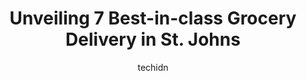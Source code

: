 ---
layout: ampstory
image: https://i0.wp.com/www.auto.or.id/wp-content/uploads/2023/06/sobeys-kenmount-0-st-johns-1686325241.jpeg?resize=640,853
author: techidn
featured: false
description: St. Johns, Newfoundland and Labrador, Canada is a haven for Grocery Delivery enthusiasts, boasting an impressive array of 7 top-notch establishments. Whether youre a seasoned connoisseur o
title: Unveiling 7 Best-in-class Grocery Delivery in St. Johns
cover:
   title: Unveiling 7 Best-in-class Grocery Delivery in St. Johns
   subtitle: AUTO.OR.ID
   background: https://www.auto.or.id/wp-content/uploads/2023/06/sobeys-kenmount-0-st-johns-1686325241.jpeg

pages: 
 - layout: thirds
   top: <h1>#1 Walmart Supercentre</h1>
   bottom: "<p>I understand that some days are very busy and there may not be enough staff to go through the departments and tidy up.  A lot of empty shelves, items hard to find.  The w</p>"
   background: https://www.auto.or.id/wp-content/uploads/2023/06/sobeys-kenmount-1-st-johns-1686325242.jpeg
   backgroundblur: true
 - layout: thirds
   top: <h1>#2 Dominion Lake Avenue</h1>
   bottom: "<p>20 Lake Ave, St. Johns, NL A1A 1H4, Canada</p>"
   background: https://www.auto.or.id/wp-content/uploads/2023/06/sobeys-kenmount-2-st-johns-1686325242.jpeg
   cta:
      link: https://www.auto.or.id/unveiling-7-best-in-class-grocery-delivery-in-st-johns/
      text: Unveiling 7 Best-in-class Grocery Delivery in St. Johns
 - layout: thirds
   top: <h1>#3 Sobeys Howley Estates</h1>
   bottom: "<p>10 Elizabeth Ave, St. Johns, NL A1A 5L4, Canada</p>"
   background: https://images.unsplash.com/photo-1617814086906-d847a8bc6fca?ixlib=rb-4.0.3&ixid=MnwxMjA3fDB8MHxwaG90by1wYWdlfHx8fGVufDB8fHx8&auto=format&fit=crop&w=640&h=853&q=80
   cta:
      link: https://www.auto.or.id/unveiling-7-best-in-class-grocery-delivery-in-st-johns/
      text: Unveiling 7 Best-in-class Grocery Delivery in St. Johns
 - layout: thirds
   top: <h1>#4 Colemans Market</h1>
   bottom: "<p>370 Newfoundland Dr, St. Johns, NL A1A 4A2, Canada</p>"
   background: https://images.unsplash.com/photo-1612593968469-d44a2e6ab5d2?ixlib=rb-4.0.3&ixid=MnwxMjA3fDB8MHxwaG90by1wYWdlfHx8fGVufDB8fHx8&auto=format&fit=crop&w=640&h=853&q=80
   cta:
      link: https://www.auto.or.id/unveiling-7-best-in-class-grocery-delivery-in-st-johns/
      text: Unveiling 7 Best-in-class Grocery Delivery in St. Johns
 - layout: thirds
   top: <h1>#5 Dominion Stavanger Drive</h1>
   bottom: "<p>55 Stavanger Dr, St. Johns, NL A1A 5E8, Canada</p>"
   background: https://images.unsplash.com/photo-1592032857148-5658283bb67b?ixlib=rb-4.0.3&ixid=MnwxMjA3fDB8MHxwaG90by1wYWdlfHx8fGVufDB8fHx8&auto=format&fit=crop&w=640&h=853&q=80
   cta:
      link: https://www.auto.or.id/unveiling-7-best-in-class-grocery-delivery-in-st-johns/
      text: Unveiling 7 Best-in-class Grocery Delivery in St. Johns
 - layout: thirds
   top: <h1>#6 Sobeys St. Johns Merrymeeting Road</h1>
   bottom: "<p>8 Merrymeeting Rd, St. Johns, NL A1C 2V5, Canada</p>"
   background: https://images.unsplash.com/photo-1567808291548-fc3ee04dbcf0?ixlib=rb-4.0.3&ixid=MnwxMjA3fDB8MHxwaG90by1wYWdlfHx8fGVufDB8fHx8&auto=format&fit=crop&w=640&h=853&q=80
   cta:
      link: https://www.auto.or.id/unveiling-7-best-in-class-grocery-delivery-in-st-johns/
      text: Unveiling 7 Best-in-class Grocery Delivery in St. Johns
 - layout: thirds
   top: <h1>#7 Sobeys Ropewalk Lane</h1>
   bottom: "<p>45 Ropewalk Ln, St. Johns, NL A1E 4P1, Canada</p>"
   background: https://images.unsplash.com/photo-1622407760454-0a091d4c6cdf?ixlib=rb-4.0.3&ixid=MnwxMjA3fDB8MHxwaG90by1wYWdlfHx8fGVufDB8fHx8&auto=format&fit=crop&w=640&h=853&q=80
   cta:
      link: https://www.auto.or.id/unveiling-7-best-in-class-grocery-delivery-in-st-johns/
      text: Unveiling 7 Best-in-class Grocery Delivery in St. Johns
 - layout: thirds
   middle: Continue reading...
   background: https://images.unsplash.com/photo-1626302592999-700a9a2383f3?ixlib=rb-4.0.3&ixid=MnwxMjA3fDB8MHxwaG90by1wYWdlfHx8fGVufDB8fHx8&auto=format&fit=crop&w=640&h=853&q=80
   cta:
      link: https://www.auto.or.id/unveiling-7-best-in-class-grocery-delivery-in-st-johns/
      text: Unveiling 7 Best-in-class Grocery Delivery in St. Johns

---